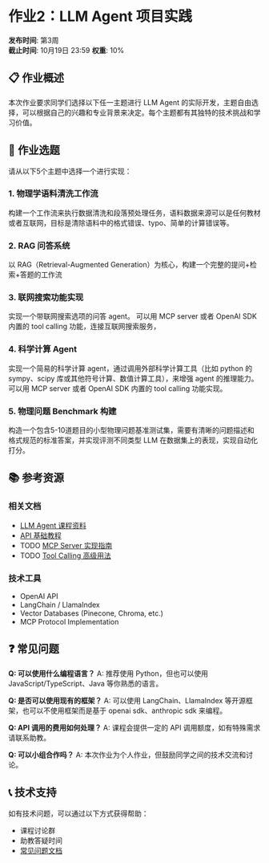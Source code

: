 # 作业2：LLM Agent 项目实践

**发布时间**: 第3周  
**截止时间**: 10月19日 23:59
**权重**: 10%

## 📋 作业概述

本次作业要求同学们选择以下任一主题进行 LLM Agent 的实际开发，主题自由选择，可以根据自己的兴趣和专业背景来决定。每个主题都有其独特的技术挑战和学习价值。

## 🎯 作业选题

请从以下5个主题中选择一个进行实现：

### 1. 物理学语料清洗工作流
构建一个工作流来执行数据清洗和段落预处理任务，语料数据来源可以是任何教材或者互联网，目标是清除语料中的格式错误、typo、简单的计算错误等。

### 2. RAG 问答系统
以 RAG（Retrieval-Augmented Generation）为核心，构建一个完整的提问+检索+答题的工作流

### 3. 联网搜索功能实现
实现一个带联网搜索选项的问答 agent。
可以用 MCP server 或者 OpenAI SDK 内置的 tool calling 功能，连接互联网搜索服务，

### 4. 科学计算 Agent
实现一个简易的科学计算 agent，通过调用外部科学计算工具（比如 python 的 sympy、scipy 库或其他符号计算、数值计算工具），来增强 agent 的推理能力。
可以用 MCP server 或者 OpenAI SDK 内置的 tool calling 功能实现。

### 5. 物理问题 Benchmark 构建
构造一个包含5-10道题目的小型物理问题基准测试集，需要有清晰的问题描述和格式规范的标准答案，并实现评测不同类型 LLM 在数据集上的表现，实现自动化打分。

## 📚 参考资源

### 相关文档
- [LLM Agent 课程资料](../course/llm-agent/overview)
- [API 基础教程](../course/llm-agent/api-basics)
- TODO [MCP Server 实现指南](../course/llm-agent/mcp-server)
- TODO [Tool Calling 高级用法](../course/llm-agent/tool-calling)

### 技术工具
- OpenAI API
- LangChain / LlamaIndex
- Vector Databases (Pinecone, Chroma, etc.)
- MCP Protocol Implementation

## ❓ 常见问题

**Q: 可以使用什么编程语言？**
A: 推荐使用 Python，但也可以使用 JavaScript/TypeScript、Java 等你熟悉的语言。

**Q: 是否可以使用现有的框架？**
A: 可以使用 LangChain、LlamaIndex 等开源框架，也可以不使用框架而是基于 openai sdk、anthropic sdk 来编程。

**Q: API 调用的费用如何处理？**
A: 课程会提供一定的 API 调用额度，如有特殊需求请联系助教。

**Q: 可以小组合作吗？**
A: 本次作业为个人作业，但鼓励同学之间的技术交流和讨论。

## 📞 技术支持

如有技术问题，可以通过以下方式获得帮助：
- 课程讨论群
- 助教答疑时间
- [常见问题文档](../resources/faq)